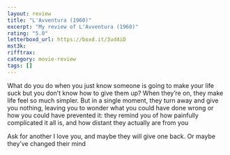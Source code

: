 ```yaml
---
layout: review
title: "L'Avventura (1960)"
excerpt: "My review of L'Avventura (1960)"
rating: "5.0"
letterboxd_url: https://boxd.it/3ud4iD
mst3k:
rifftrax:
category: movie-review
tags: []
---
```


What do you do when you just know someone is going to make your life suck but you don’t know how to give them up? When they’re on, they make life feel so much simpler. But in a single moment, they turn away and give you nothing, leaving you to wonder what you could have done wrong or how you could have prevented it: they remind you of how painfully complicated it all is, and how distant they actually are from you

Ask for another I love you, and maybe they will give one back. Or maybe they’ve changed their mind
